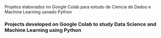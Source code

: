 Projetos elaborados no Google Colab para estudo de Ciencia de Dados e Machine Learning usnado Python

### Projects developed on Google Colab to study Data Science and Machine Learning using Python
